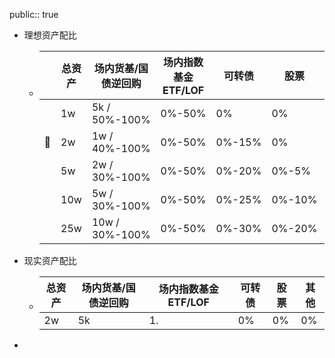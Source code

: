 public:: true

- 理想资产配比
	- ||总资产|场内货基/国债逆回购|场内指数基金 ETF/LOF|可转债|股票|其他|
	  |--|--|--|--|--|--|--|
	  | |1w|5k  / 50%-100%|0%-50%|0%|0%|0%|
	  |📌|2w|1w / 40%-100%|0%-50%|0%-15%|0%|0%|
	  | |5w|2w / 30%-100%|0%-50%|0%-20%|0%-5%|0%|
	  | |10w|5w / 30%-100%|0%-50%|0%-25%|0%-10%|0%-5%|
	  | |25w|10w / 30%-100%|0%-50%|0%-30%|0%-20%|0%-8%|
- 现实资产配比
	- |总资产|场内货基/国债逆回购|场内指数基金 ETF/LOF|可转债|股票|其他|
	  |--|--|--|--|--|--|
	  |2w|5k|1.|0%|0%|0%|
-